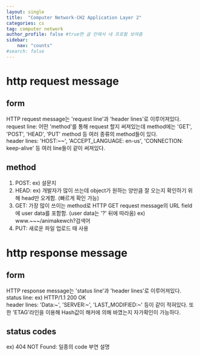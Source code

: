 ```yaml
---
layout: single
title:  "Computer Network-CH2 Application Layer 2"
categories: cs
tag: computer network
author_profile: false #true면 글 안에서 내 프로필 보여줌
sidebar:
    nav: "counts"
#search: false
---
```


# http request message

## form
HTTP request message는 'request line'과 'header lines'로 이루어져있다.   
request line: 어떤 'method'를 통해 request 할지 써져있는데 method에는 'GET', 'POST', 'HEAD', 'PUT' method 등 여러 종류의 
method들이 있다.   
header lines: 'HOST:~~', 'ACCEPT_LANGUAGE: en-us', 'CONNECTION: keep-alive' 등 여러 line들이 같이 써져있다.   

## method
1. POST: ex) 설문지   
2. HEAD: ex) 개발자가 많이 쓰는데 object가 원하는 양만큼 잘 오는지 확인하기 위해 head만 오게함. (빠르게 확인 가능)   
3. GET: 가장 많이 쓰이는 method로 HTTP GET request message의 URL field에 user data를 포함함. (user data는 '?' 뒤에 따라옴)
ex) www.~~~/animakewch?검색어   
4. PUT: 새로운 파일 업로드 때 사용   

# http response message

## form
HTTP response message는 'status line'과 'header lines'로 이루어져있다.   
status line: ex) HTTP/1.1 200 OK     
header lines: 'Data:~', 'SERVER:~', 'LAST_MODIFIED:~' 등이 같이 적혀있다. 또한 'ETAG'라인을 이용해 Hash값이 해커에 의해 
바꼈는지 자가확인이 가능하다.   

## status codes
ex) 404 NOT Found: 일종의 code 부연 설명
